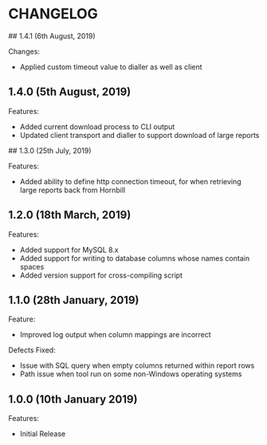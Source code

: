 # CHANGELOG

## 1.4.1 (6th August, 2019)

Changes:

- Applied custom timeout value to dialler as well as client

## 1.4.0 (5th August, 2019)

Features:

- Added current download process to CLI output
- Updated client transport and dialler to support download of large reports

## 1.3.0 (25th July, 2019)

Features:

- Added ability to define http connection timeout, for when retrieving large reports back from Hornbill

## 1.2.0 (18th March, 2019)

Features:

- Added support for MySQL 8.x
- Added support for writing to database columns whose names contain spaces
- Added version support for cross-compiling script

## 1.1.0 (28th January, 2019)

Feature:

- Improved log output when column mappings are incorrect

Defects Fixed:

- Issue with SQL query when empty columns returned within report rows
- Path issue when tool run on some non-Windows operating systems

## 1.0.0 (10th January 2019)

Features:

- Initial Release
